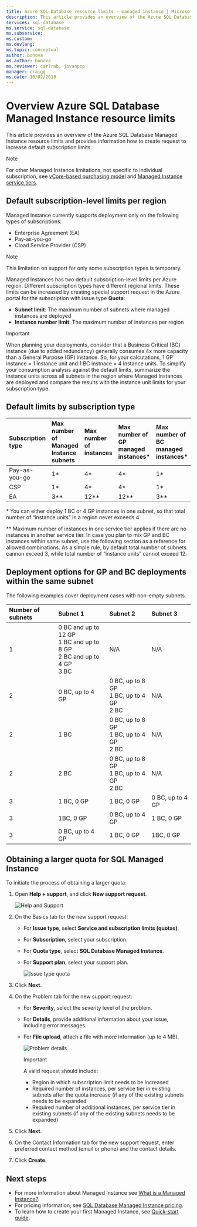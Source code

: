 ```yaml
---
title: Azure SQL Database resource limits - managed instance | Microsoft Docs
description: This article provides an overview of the Azure SQL Database resource limits for managed instances. 
services: sql-database
ms.service: sql-database
ms.subservice: 
ms.custom:
ms.devlang: 
ms.topic: conceptual
author: bonova
ms.author: bonova
ms.reviewer: carlrab, jovanpop
manager: craigg
ms.date: 10/02/2018
---
```

# Overview Azure SQL Database Managed Instance resource limits

This article provides an overview of the Azure SQL Database Managed Instance resource limits and provides information how to create request to increase default subscription limits. 

> [!NOTE]
> For other Managed Instance limitations, not specific to individual subscription, see [vCore-based purchasing model](sql-database-managed-instance.md#vcore-based-purchasing-model) and [Managed Instance service tiers](sql-database-managed-instance.md#managed-instance-service-tiers).

## Default subscription-level limits per region

Managed Instance currently supports deployment only on the following types of subscriptions:

- Enterprise Agreement (EA)
- Pay-as-you-go
- Cload Service Provider (CSP)

> [!NOTE]
> This limitation on support for only some subscription types is temporary.

Managed Instances has two default subscription-level limits per Azure region. Different subscription types have different regional limits. These limits can be increased by creating special support request in the Azure portal for the subscription with issue type **Quota**:

- **Subnet limit**: The maximum number of subnets where managed instances are deployed
- **Instance number limit**: The maximum number of instances per region

> [!IMPORTANT]
> When planning your deployments, consider that a Business Critical (BC) instance (due to added redundancy) generally consumes 4x more capacity than a General Purpose (GP) instance. So, for your calcutations, 1 GP instance = 1 instance unit and 1 BC instnace = 4 instance units. To simplify your consumption analysis against the default limits, summarize the instance units across all subnets in the region where Managed Instances are deployed and compare the results with the instance unit limits for your subscription type.

## Default limits by subscription type

|Subscription type| Max number of Managed Instance subnets | Max number of instances |Max number of GP managed instances*|Max number of BC managed instances*|
| :---| :--- | :--- |:--- |:--- |
|Pay-as-you-go|1*|4*|4*|1*|
|CSP |1*|4*|4*|1*|
|EA|3**|12**|12**|3**|

\* You can either deploy 1 BC or 4 GP instances in one subnet, so that total number of “instance units” in a region never exceeds 4.

** Maximum number of instances in one service tier applies if there are no instances in another service tier. In case you plan to mix GP and BC instances within same subnet, use the following section as a reference for allowed combinations. As a simple rule, by default total number of subnets cannon exceed 3, while total number of “instance units” cannot exceed 12. 

## Deployment options for GP and BC deployments within the same subnet 

The following examples cover deployment cases with non-empty subnets. 

|Number of subnets|Subnet 1|Subnet 2|Subnet 3|
|:---|:---|:---|:---|
|1|0 BC and up to 12 GP<br>1 BC and up to 8 GP<br>2 BC and up to 4 GP<br>3 BC|N/A| N/A|
|2|0 BC, up to 4 GP|0 BC, up to 8 GP<br>1 BC, up to 4 GP<br>2 BC|N/A|
|2|1 BC|0 BC, up to 8 GP<br>1 BC, up to 4 GP<br>2 BC|N/A|
|2|2 BC|0 BC, up to 8 GP<br>1 BC, up to 4 GP<br>2 BC|N/A|
|3|1 BC, 0 GP|1 BC, 0 GP|0 BC, up to 4 GP|
|3|1BC, 0 GP|0 BC, up to 4 GP|1 BC, 0 GP|
|3|0 BC, up to 4 GP|1 BC, 0 GP|1BC, 0 GP|

## Obtaining a larger quota for SQL Managed Instance

To initiate the process of obtaining a larger quota:

1. Open **Help + support**, and click **New support request**. 

   ![Help and Support](media/sql-database-managed-instance-resource-limits/help-and-support.png)
2. On the Basics tab for the new support request:
   - For **Issue type**, select **Service and subscription limits (quotas)**.
   - For **Subscription**, select your subscription.
   - For **Quota type**, select **SQL Database Managed Instance**.
   - For **Support plan**, select your support plan.

     ![Issue type quota](media/sql-database-managed-instance-resource-limits/issue-type-quota.png)

3. Click **Next**.
4. On the Problem tab for the new support request:
   - For **Severity**, select the severity level of the problem.
   - For **Details**, provide additional information about your issue, including error messages.
   - For **File upload**, attach a file with more information (up to 4 MB).

     ![Problem details](media/sql-database-managed-instance-resource-limits/problem-details.png)

     > [!IMPORTANT]
     > A valid request should include:
     > - Region in which subscription limit needs to be increased
     > - Required number of instances, per service tier in existing subnets after the quota increase (if any of the existing subnets needs to be expanded
     > - Required number of additional instances, per service tier in existing subnets (if any of the existing subnets needs to be expanded)
5. Click **Next**.
6. On the Contact Information tab for the new support request, enter preferred contact method (email or phone) and the contact details.
7. Click **Create**.

## Next steps

- For more information about Managed Instance see [What is a Managed Instance?](sql-database-managed-instance.md). 
- For pricing information, see [SQL Database Managed Instance pricing](https://azure.microsoft.com/pricing/details/sql-database/managed/).
- To learn how to create your first Managed Instance, see [Quick-start guide](sql-database-managed-instance-get-started.md).
